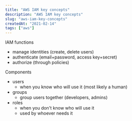 ```yaml
---
title: "AWS IAM key concepts"
description: "AWS IAM key concepts"
slug: "aws-iam-key-concepts"
createdAt: "2021-02-14"
tags: ["aws"]
---
```


IAM functions

- manage identities (create, delete users)
- authenticate (email+password, access key+secret)
- authorize (through policies)

Components

- users
  - when you know who will use it (most likely a human)
- groups
  - group users together (developers, admins)
- roles
  - when you don't know who will use it
  - used by whoever needs it
